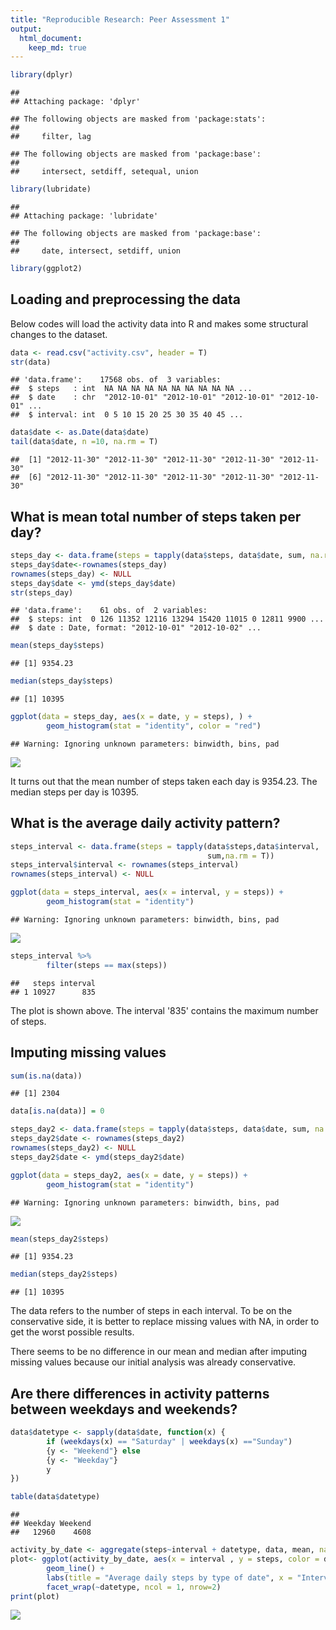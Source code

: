 ```yaml
---
title: "Reproducible Research: Peer Assessment 1"
output: 
  html_document:
    keep_md: true
---
```



```r
library(dplyr)
```

```
## 
## Attaching package: 'dplyr'
```

```
## The following objects are masked from 'package:stats':
## 
##     filter, lag
```

```
## The following objects are masked from 'package:base':
## 
##     intersect, setdiff, setequal, union
```

```r
library(lubridate)
```

```
## 
## Attaching package: 'lubridate'
```

```
## The following objects are masked from 'package:base':
## 
##     date, intersect, setdiff, union
```

```r
library(ggplot2)
```

## Loading and preprocessing the data

Below codes will load the activity data into R and makes some structural changes to the dataset.


```r
data <- read.csv("activity.csv", header = T)
str(data)
```

```
## 'data.frame':	17568 obs. of  3 variables:
##  $ steps   : int  NA NA NA NA NA NA NA NA NA NA ...
##  $ date    : chr  "2012-10-01" "2012-10-01" "2012-10-01" "2012-10-01" ...
##  $ interval: int  0 5 10 15 20 25 30 35 40 45 ...
```

```r
data$date <- as.Date(data$date)
tail(data$date, n =10, na.rm = T)
```

```
##  [1] "2012-11-30" "2012-11-30" "2012-11-30" "2012-11-30" "2012-11-30"
##  [6] "2012-11-30" "2012-11-30" "2012-11-30" "2012-11-30" "2012-11-30"
```



## What is mean total number of steps taken per day?


```r
steps_day <- data.frame(steps = tapply(data$steps, data$date, sum, na.rm = T))
steps_day$date<-rownames(steps_day)
rownames(steps_day) <- NULL
steps_day$date <- ymd(steps_day$date)
str(steps_day)
```

```
## 'data.frame':	61 obs. of  2 variables:
##  $ steps: int  0 126 11352 12116 13294 15420 11015 0 12811 9900 ...
##  $ date : Date, format: "2012-10-01" "2012-10-02" ...
```

```r
mean(steps_day$steps)
```

```
## [1] 9354.23
```

```r
median(steps_day$steps)
```

```
## [1] 10395
```

```r
ggplot(data = steps_day, aes(x = date, y = steps), ) +
        geom_histogram(stat = "identity", color = "red")
```

```
## Warning: Ignoring unknown parameters: binwidth, bins, pad
```

![](PA1_template_files/figure-html/unnamed-chunk-2-1.png)<!-- -->

It turns out that the mean number of steps taken each day is 9354.23. The median steps per day is 10395. 

## What is the average daily activity pattern?


```r
steps_interval <- data.frame(steps = tapply(data$steps,data$interval,
                                            sum,na.rm = T))
steps_interval$interval <- rownames(steps_interval)
rownames(steps_interval) <- NULL

ggplot(data = steps_interval, aes(x = interval, y = steps)) + 
        geom_histogram(stat = "identity")
```

```
## Warning: Ignoring unknown parameters: binwidth, bins, pad
```

![](PA1_template_files/figure-html/unnamed-chunk-3-1.png)<!-- -->

```r
steps_interval %>%
        filter(steps == max(steps))
```

```
##   steps interval
## 1 10927      835
```

The plot is shown above. The interval '835' contains the maximum number of steps.


## Imputing missing values


```r
sum(is.na(data))
```

```
## [1] 2304
```

```r
data[is.na(data)] = 0

steps_day2 <- data.frame(steps = tapply(data$steps, data$date, sum, na.rm = T))
steps_day2$date <- rownames(steps_day2)
rownames(steps_day2) <- NULL
steps_day2$date <- ymd(steps_day2$date)  

ggplot(data = steps_day2, aes(x = date, y = steps)) + 
        geom_histogram(stat = "identity")
```

```
## Warning: Ignoring unknown parameters: binwidth, bins, pad
```

![](PA1_template_files/figure-html/unnamed-chunk-4-1.png)<!-- -->

```r
mean(steps_day2$steps)
```

```
## [1] 9354.23
```

```r
median(steps_day2$steps)
```

```
## [1] 10395
```

The data refers to the number of steps in each interval. To be on the conservative side, it is better to replace missing values with NA, in order to get the worst possible results. 

There seems to be no difference in our mean and median after imputing missing values because our initial analysis was already conservative. 


## Are there differences in activity patterns between weekdays and weekends?


```r
data$datetype <- sapply(data$date, function(x) {
        if (weekdays(x) == "Saturday" | weekdays(x) =="Sunday") 
        {y <- "Weekend"} else 
        {y <- "Weekday"}
        y
})

table(data$datetype)
```

```
## 
## Weekday Weekend 
##   12960    4608
```

```r
activity_by_date <- aggregate(steps~interval + datetype, data, mean, na.rm = TRUE)
plot<- ggplot(activity_by_date, aes(x = interval , y = steps, color = datetype)) +
        geom_line() +
        labs(title = "Average daily steps by type of date", x = "Interval", y = "Average number of steps") +
        facet_wrap(~datetype, ncol = 1, nrow=2)
print(plot)
```

![](PA1_template_files/figure-html/unnamed-chunk-5-1.png)<!-- -->

